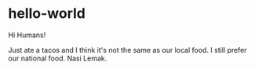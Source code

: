 # hello-world

Hi Humans!

Just ate a tacos and I think it's not the same as our local food.
I still prefer our national food. Nasi Lemak.
